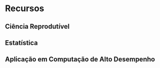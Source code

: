 

# Recursos


## Ciência Reprodutível


## Estatística


## Aplicação em Computação de Alto Desempenho
